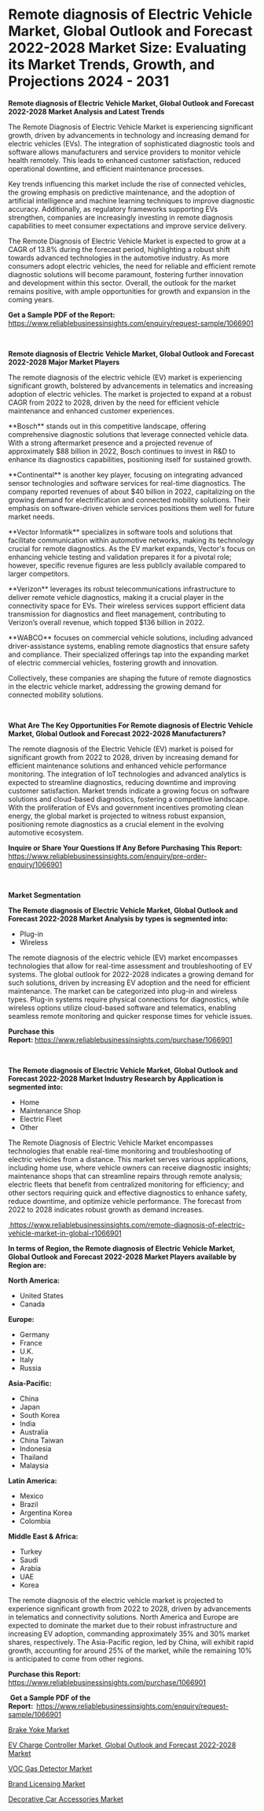 <p><h1>Remote diagnosis of Electric Vehicle Market, Global Outlook and Forecast 2022-2028 Market Size: Evaluating its Market Trends, Growth, and Projections 2024 - 2031</h1></p><p><strong>Remote diagnosis of Electric Vehicle Market, Global Outlook and Forecast 2022-2028 Market Analysis and Latest Trends</strong></p>
<p><p>The Remote Diagnosis of Electric Vehicle Market is experiencing significant growth, driven by advancements in technology and increasing demand for electric vehicles (EVs). The integration of sophisticated diagnostic tools and software allows manufacturers and service providers to monitor vehicle health remotely. This leads to enhanced customer satisfaction, reduced operational downtime, and efficient maintenance processes.</p><p>Key trends influencing this market include the rise of connected vehicles, the growing emphasis on predictive maintenance, and the adoption of artificial intelligence and machine learning techniques to improve diagnostic accuracy. Additionally, as regulatory frameworks supporting EVs strengthen, companies are increasingly investing in remote diagnosis capabilities to meet consumer expectations and improve service delivery.</p><p>The Remote Diagnosis of Electric Vehicle Market is expected to grow at a CAGR of 13.8% during the forecast period, highlighting a robust shift towards advanced technologies in the automotive industry. As more consumers adopt electric vehicles, the need for reliable and efficient remote diagnostic solutions will become paramount, fostering further innovation and development within this sector. Overall, the outlook for the market remains positive, with ample opportunities for growth and expansion in the coming years.</p></p>
<p><strong>Get a Sample PDF of the Report:&nbsp;</strong> <a href="https://www.reliablebusinessinsights.com/enquiry/request-sample/1066901">https://www.reliablebusinessinsights.com/enquiry/request-sample/1066901</a></p>
<p>&nbsp;</p>
<p><strong>Remote diagnosis of Electric Vehicle Market, Global Outlook and Forecast 2022-2028 Major Market Players</strong></p>
<p><p>The remote diagnosis of the electric vehicle (EV) market is experiencing significant growth, bolstered by advancements in telematics and increasing adoption of electric vehicles. The market is projected to expand at a robust CAGR from 2022 to 2028, driven by the need for efficient vehicle maintenance and enhanced customer experiences.</p><p>**Bosch** stands out in this competitive landscape, offering comprehensive diagnostic solutions that leverage connected vehicle data. With a strong aftermarket presence and a projected revenue of approximately $88 billion in 2022, Bosch continues to invest in R&D to enhance its diagnostics capabilities, positioning itself for sustained growth.</p><p>**Continental** is another key player, focusing on integrating advanced sensor technologies and software services for real-time diagnostics. The company reported revenues of about $40 billion in 2022, capitalizing on the growing demand for electrification and connected mobility solutions. Their emphasis on software-driven vehicle services positions them well for future market needs.</p><p>**Vector Informatik** specializes in software tools and solutions that facilitate communication within automotive networks, making its technology crucial for remote diagnostics. As the EV market expands, Vector's focus on enhancing vehicle testing and validation prepares it for a pivotal role; however, specific revenue figures are less publicly available compared to larger competitors.</p><p>**Verizon** leverages its robust telecommunications infrastructure to deliver remote vehicle diagnostics, making it a crucial player in the connectivity space for EVs. Their wireless services support efficient data transmission for diagnostics and fleet management, contributing to Verizon’s overall revenue, which topped $136 billion in 2022.</p><p>**WABCO** focuses on commercial vehicle solutions, including advanced driver-assistance systems, enabling remote diagnostics that ensure safety and compliance. Their specialized offerings tap into the expanding market of electric commercial vehicles, fostering growth and innovation.</p><p>Collectively, these companies are shaping the future of remote diagnostics in the electric vehicle market, addressing the growing demand for connected mobility solutions.</p></p>
<p>&nbsp;</p>
<p><strong>What Are The Key Opportunities For Remote diagnosis of Electric Vehicle Market, Global Outlook and Forecast 2022-2028 Manufacturers?</strong></p>
<p><p>The remote diagnosis of the Electric Vehicle (EV) market is poised for significant growth from 2022 to 2028, driven by increasing demand for efficient maintenance solutions and enhanced vehicle performance monitoring. The integration of IoT technologies and advanced analytics is expected to streamline diagnostics, reducing downtime and improving customer satisfaction. Market trends indicate a growing focus on software solutions and cloud-based diagnostics, fostering a competitive landscape. With the proliferation of EVs and government incentives promoting clean energy, the global market is projected to witness robust expansion, positioning remote diagnostics as a crucial element in the evolving automotive ecosystem.</p></p>
<p><strong>Inquire or Share Your Questions If Any Before Purchasing This Report:</strong> <a href="https://www.reliablebusinessinsights.com/enquiry/pre-order-enquiry/1066901">https://www.reliablebusinessinsights.com/enquiry/pre-order-enquiry/1066901</a></p>
<p>&nbsp;</p>
<p><strong>Market Segmentation</strong></p>
<p><strong>The Remote diagnosis of Electric Vehicle Market, Global Outlook and Forecast 2022-2028 Market Analysis by types is segmented into:</strong></p>
<p><ul><li>Plug-in</li><li>Wireless</li></ul></p>
<p><p>The remote diagnosis of the electric vehicle (EV) market encompasses technologies that allow for real-time assessment and troubleshooting of EV systems. The global outlook for 2022-2028 indicates a growing demand for such solutions, driven by increasing EV adoption and the need for efficient maintenance. The market can be categorized into plug-in and wireless types. Plug-in systems require physical connections for diagnostics, while wireless options utilize cloud-based software and telematics, enabling seamless remote monitoring and quicker response times for vehicle issues.</p></p>
<p><strong>Purchase this Report:&nbsp;</strong><a href="https://www.reliablebusinessinsights.com/purchase/1066901">https://www.reliablebusinessinsights.com/purchase/1066901</a></p>
<p>&nbsp;</p>
<p><strong>The Remote diagnosis of Electric Vehicle Market, Global Outlook and Forecast 2022-2028 Market Industry Research by Application is segmented into:</strong></p>
<p><ul><li>Home</li><li>Maintenance Shop</li><li>Electric Fleet</li><li>Other</li></ul></p>
<p><p>The Remote Diagnosis of Electric Vehicle Market encompasses technologies that enable real-time monitoring and troubleshooting of electric vehicles from a distance. This market serves various applications, including home use, where vehicle owners can receive diagnostic insights; maintenance shops that can streamline repairs through remote analysis; electric fleets that benefit from centralized monitoring for efficiency; and other sectors requiring quick and effective diagnostics to enhance safety, reduce downtime, and optimize vehicle performance. The forecast from 2022 to 2028 indicates robust growth as demand increases.</p></p>
<p><a href="https://www.reliablebusinessinsights.com/remote-diagnosis-of-electric-vehicle-market-in-global-r1066901">&nbsp;https://www.reliablebusinessinsights.com/remote-diagnosis-of-electric-vehicle-market-in-global-r1066901</a></p>
<p><strong>In terms of Region, the Remote diagnosis of Electric Vehicle Market, Global Outlook and Forecast 2022-2028 Market Players available by Region are:</strong></p>
<p>
    <p> <strong> North America: </strong>
        <ul>
            <li>United States</li>
            <li>Canada</li>
        </ul>
        </p> 
    <p> <strong> Europe: </strong>
        <ul>
            <li>Germany</li>
            <li>France</li>
            <li>U.K.</li>
            <li>Italy</li>
            <li>Russia</li>
        </ul>
        </p> 
    <p> <strong> Asia-Pacific: </strong>
        <ul>
            <li>China</li>
            <li>Japan</li>
            <li>South Korea</li>
            <li>India</li>
            <li>Australia</li>
            <li>China Taiwan</li>
            <li>Indonesia</li>
            <li>Thailand</li>
            <li>Malaysia</li>
        </ul>
        </p> 
    <p> <strong> Latin America: </strong>
        <ul>
            <li>Mexico</li>
            <li>Brazil</li>
            <li>Argentina Korea</li>
            <li>Colombia</li>
        </ul>
        </p> 
    <p> <strong> Middle East & Africa: </strong>
        <ul>
            <li>Turkey</li>
            <li>Saudi</li>
            <li>Arabia</li>
            <li>UAE</li>
            <li>Korea</li>
        </ul>
    </p>
    </p>
<p><p>The remote diagnosis of the electric vehicle market is projected to experience significant growth from 2022 to 2028, driven by advancements in telematics and connectivity solutions. North America and Europe are expected to dominate the market due to their robust infrastructure and increasing EV adoption, commanding approximately 35% and 30% market shares, respectively. The Asia-Pacific region, led by China, will exhibit rapid growth, accounting for around 25% of the market, while the remaining 10% is anticipated to come from other regions.</p></p>
<p><strong>Purchase this Report: </strong><a href="https://www.reliablebusinessinsights.com/purchase/1066901">https://www.reliablebusinessinsights.com/purchase/1066901</a></p>
<p>&nbsp;<strong>Get a Sample PDF of the Report:&nbsp;&nbsp;</strong><a href="https://www.reliablebusinessinsights.com/enquiry/request-sample/1066901">https://www.reliablebusinessinsights.com/enquiry/request-sample/1066901</a></p>
<p><strong></strong></p>
<p><p><a href="https://medium.com/@leneciacharles/global-brake-yoke-market-sector-types-applications-market-player-strategies-regional-growth-f223f86e29a7">Brake Yoke Market</a></p><p><a href="https://github.com/seamusocallaghan/Market-Research-Report-List-1/blob/main/ev-charge-controller-market-global-outlook-and-forecast-2022-2028-market.md">EV Charge Controller Market, Global Outlook and Forecast 2022-2028 Market</a></p><p><a href="https://www.linkedin.com/pulse/insights-voc-gas-detector-market-size-which-expanding-fyhze?trackingId=isirrK58RxG6u640HTfKwA%3D%3D">VOC Gas Detector Market</a></p><p><a href="https://www.linkedin.com/pulse/brand-licensing-market-outlook-share-analysis-growth-trends-rak2e?trackingId=tTY3LuikRxSDSPbsAcO%2BPQ%3D%3D">Brand Licensing Market</a></p><p><a href="https://medium.com/@kaitlynkristyfj13/unveiling-market-trends-global-decorative-car-accessories-market-growth-and-regional-insights-2bee3f2f4482">Decorative Car Accessories Market</a></p></p>